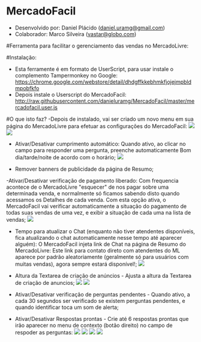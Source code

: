 # MercadoFacil
 - Desenvolvido por: Daniel Plácido (daniel.uramg@gmail.com)
 - Colaborador: Marco Silveira (vastar@globo.com)
 
#Ferramenta para facilitar o gerenciamento das vendas no MercadoLivre:

#Instalação:
- Esta ferramente é em formato de UserScript, para usar instale o complemento Tampermonkey no Google: https://chrome.google.com/webstore/detail/dhdgffkkebhmkfjojejmpbldmpobfkfo
- Depois instale o Userscript do MercadoFacil: http://raw.githubusercontent.com/danieluramg/MercadoFacil/master/mercadofacil.user.js

#O que isto faz?
-Depois de instalado, vai ser criado um novo menu em sua página do MercadoLivre para efetuar as configurações do MercadoFacil:
![](http://s4.postimg.org/jlax7p159/menu.png)
![](http://s30.postimg.org/mp59ibfo1/formulario.png)

- Ativar/Desativar cumprimento automático: Quando ativo, ao clicar no campo para responder uma pergunta, preenche automaticamente Bom dia/tarde/noite de acordo com o horário;
![](http://s9.postimg.org/plf50xh27/image.png)

- Remover banners de publicidade da página de Resumo;

-Ativar/Desativar verificação de pagamento liberado: Com frequencia acontece de o MercadoLivre "esquecer" de nos pagar sobre uma determinada venda, e normalmente só ficamos sabendo disto quando acessamos os Detalhes de cada venda.
Com esta opção ativa, o MercadoFacil vai verificar automaticamente a situação do pagamento de todas suas vendas de uma vez, e exibir a situação de cada uma na lista de vendas;
![](http://s1.postimg.org/r4p7e9rwf/vifig_pag.jpg)

- Tempo para atualizar o Chat (enquanto não tiver atendentes disponíveis, fica atualizando o chat automaticamente nesse tempo até aparecer alguém):
O MercadoFacil injeta link de  Chat na página de Resumo do MercadoLivre: Este link para contato direto com atendentes do ML aparece por padrão aleatoriamente (geralmente só para usuários com muitas vendas), agora sempre estará disponível!;
![](http://s14.postimg.org/v8t1psc01/Resumo_Mercado_Livre.png)

- Altura da Textarea de criação de anúncios	- Ajusta a altura da Textarea de criação de anuncios;
![](http://s3.postimg.org/3m16ceujn/antes.png)
![](http://s3.postimg.org/n2lvyxpnn/depois.png)

- Ativar/Desativar verificação de perguntas pendentes - Quando ativo, a cada 30 segundos ser verificado se existem perguntas pendentes, e quando identificar toca um som de alerta;

- Ativar/Desativar Respostas prontas - Crie até 6 respostas prontas que irão aparecer no menu de contexto (botão direito) no campo de 
respoder as perguntas:
![](http://s17.postimg.org/6f5uo9zrj/image.png)
![](http://s17.postimg.org/o7rew5gzz/image.png)
![](http://s17.postimg.org/pbbj841n3/image.png)
![](http://s17.postimg.org/b2bwq1n4f/image.png)
